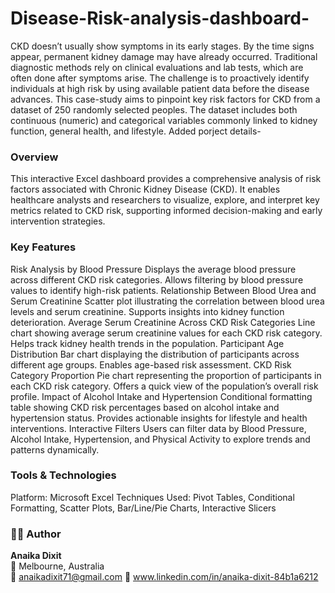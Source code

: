 # Disease-Risk-analysis-dashboard-
CKD doesn’t usually show symptoms in its early stages. By the time signs appear, permanent kidney
damage may have already occurred. Traditional diagnostic methods rely on clinical evaluations and
lab tests, which are often done after symptoms arise. The challenge is to proactively identify
individuals at high risk by using available patient data before the disease advances. This case-study
aims to pinpoint key risk factors for CKD from a dataset of 250 randomly selected peoples. The
dataset includes both continuous (numeric) and categorical variables commonly linked to kidney
function, general health, and lifestyle.
Added porject details-
### Overview
This interactive Excel dashboard provides a comprehensive analysis of risk factors associated with Chronic Kidney Disease (CKD). It enables healthcare analysts and researchers to visualize, explore, and interpret key metrics related to CKD risk, supporting informed decision-making and early intervention strategies.

### Key Features
Risk Analysis by Blood Pressure
Displays the average blood pressure across different CKD risk categories.
Allows filtering by blood pressure values to identify high-risk patients.
Relationship Between Blood Urea and Serum Creatinine
Scatter plot illustrating the correlation between blood urea levels and serum creatinine.
Supports insights into kidney function deterioration.
Average Serum Creatinine Across CKD Risk Categories
Line chart showing average serum creatinine values for each CKD risk category.
Helps track kidney health trends in the population.
Participant Age Distribution
Bar chart displaying the distribution of participants across different age groups.
Enables age-based risk assessment.
CKD Risk Category Proportion
Pie chart representing the proportion of participants in each CKD risk category.
Offers a quick view of the population’s overall risk profile.
Impact of Alcohol Intake and Hypertension
Conditional formatting table showing CKD risk percentages based on alcohol intake and hypertension status.
Provides actionable insights for lifestyle and health interventions.
Interactive Filters
Users can filter data by Blood Pressure, Alcohol Intake, Hypertension, and Physical Activity to explore trends and patterns dynamically.
### Tools & Technologies
Platform: Microsoft Excel
Techniques Used: Pivot Tables, Conditional Formatting, Scatter Plots, Bar/Line/Pie Charts, Interactive Slicers

### 👩‍💻 Author
**Anaika Dixit**  
📍 Melbourne, Australia  
📧 anaikadixit71@gmail.com
🔗 www.linkedin.com/in/anaika-dixit-84b1a6212 

